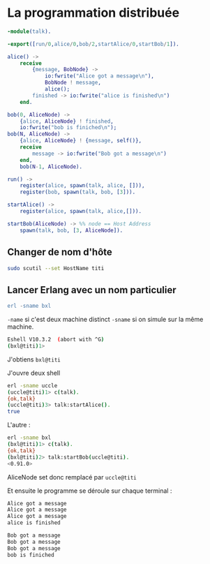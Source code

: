 # La programmation distribuée

```erlang
-module(talk).

-export([run/0,alice/0,bob/2,startAlice/0,startBob/1]).

alice() ->
    receive
        {message, BobNode} ->
            io:fwrite("Alice got a message\n"),
            BobNode ! message,
            alice();
        finished -> io:fwrite("alice is finished\n")
    end.

bob(0, AliceNode) ->
    {alice, AliceNode} ! finished,
    io:fwrite("bob is finiched\n");
bob(N, AliceNode) ->
    {alice, AliceNode} ! {message, self()}, 
    receive
        message -> io:fwrite("Bob got a message\n")
    end,
    bob(N-1, AliceNode).

run() ->
    register(alice, spawn(talk, alice, [])),
    register(bob, spawn(talk, bob, [3])).

startAlice() ->
    register(alice, spawn(talk, alice,[])).

startBob(AliceNode) -> %% node == Host Address
    spawn(talk, bob, [3, AliceNode]).
```

## Changer de nom d'hôte

```bash
sudo scutil --set HostName titi
```

## Lancer Erlang avec un nom particulier

```erlang
erl -sname bxl
```

`-name` si c'est deux machine distinct `-sname` si on simule sur la même machine.

```bash
Eshell V10.3.2  (abort with ^G)
(bxl@titi)1>
```

J'obtiens `bxl@titi`

J'ouvre deux shell

```bash
erl -sname uccle
(uccle@titi)1> c(talk).
{ok,talk}
(uccle@titi)3> talk:startAlice().
true
```

L'autre :

```bash
erl -sname bxl
(bxl@titi)1> c(talk).
{ok,talk}
(bxl@titi)2> talk:startBob(uccle@titi).
<0.91.0>
```

AliceNode set donc remplacé par `uccle@titi`

Et ensuite le programme se déroule sur chaque terminal :

```bash
Alice got a message
Alice got a message
Alice got a message
alice is finished
```

```bash
Bob got a message
Bob got a message
Bob got a message
bob is finiched
```

